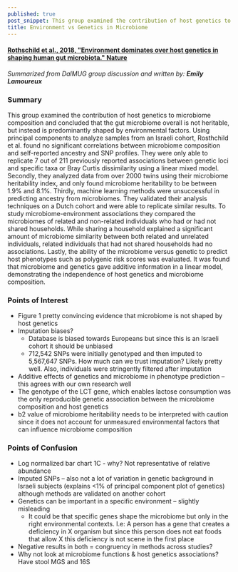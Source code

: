 ```yaml
---
published: true
post_snippet: This group examined the contribution of host genetics to microbiome composition and concluded that the gut microbiome overall is not heritable, but instead is predominantly shaped by environmental factors.
title: Environment vs Genetics in Microbiome
---
```

 
#### [Rothschild et al., 2018, "Environment dominates over host genetics in shaping human gut microbiota." Nature](https://www.nature.com/articles/nature25973)

_Summarized from DalMUG group discussion and written by:
**Emily Lamoureux**_

### Summary

This group examined the contribution of host genetics to microbiome composition and concluded that the gut microbiome overall is not heritable, but instead is predominantly shaped by environmental factors. Using principal components to analyze samples from an Israeli cohort, Rosthchild et al. found no significant correlations between microbiome composition and self-reported ancestry and SNP profiles. They were only able to replicate 7 out of 211 previously reported associations between genetic loci and specific taxa or Bray Curtis dissimilarity using a linear mixed model. Secondly, they analyzed data from over 2000 twins using their microbiome heritability index, and only found microbiome heritability to be between 1.9% and 8.1%. Thirdly, machine learning methods were unsuccessful in predicting ancestry from microbiomes. They validated their analysis techniques on a Dutch cohort and were able to replicate similar results.
	To study microbiome-environment associations they compared the microbiomes of related and non-related individuals who had or had not shared households. While sharing a household explained a significant amount of microbiome similarity between both related and unrelated individuals, related individuals that had not shared households had no associations. 
	Lastly, the ability of the microbiome versus genetic to predict host phenotypes such as polygenic risk scores was evaluated. It was found that microbiome and genetics gave additive information in a linear model, demonstrating the independence of host genetics and microbiome composition. 

### Points of Interest

- Figure 1 pretty convincing evidence that microbiome is not shaped by host genetics
- Imputation biases?
    - Database is biased towards Europeans but since this is an Israeli cohort it should be unbiased
    - 712,542 SNPs were initially genotyped and then imputed to 5,567,647 SNPs. How much can we trust imputation? Likely pretty well. Also, individuals were stringently filtered after imputation
- Additive effects of genetics and microbiome in phenotype prediction – this agrees with our own research well
- The genotype of the LCT gene, which enables lactose consumption was the only reproducible genetic association between the microbiome composition and host genetics
- b2 value of microbiome heritability needs to be interpreted with caution since it does not account for unmeasured environmental factors that can influence microbiome composition

### Points of Confusion

- Log normalized bar chart 1C - why? Not representative of relative abundance
- Imputed SNPs – also not a lot of variation in genetic background in Israeli subjects (explains <1% of principal component plot of genetics) although methods are validated on another cohort
- Genetics can be important in a specific environment – slightly misleading
    - It could be that specific genes shape the microbiome but only in the right environmental contexts. I.e: A person has a gene that creates a deficiency in X organism but since this person does not eat foods that allow X this deficiency is not scene in the first place
- Negative results in both = congruency in methods across studies?
- Why not look at microbiome functions & host genetics associations? Have stool MGS and 16S
